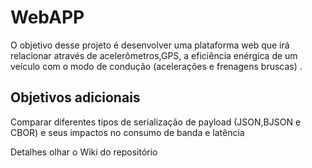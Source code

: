 # WebAPP

O objetivo desse projeto é desenvolver uma plataforma web que irá relacionar através de acelerômetros,GPS, a eficiência enérgica  de um veículo com o modo de condução (acelerações e frenagens bruscas) . 

## Objetivos adicionais
Comparar diferentes tipos de serialização de payload (JSON,BJSON e CBOR) e seus impactos no consumo de banda e latência  

Detalhes olhar o Wiki do repositório
